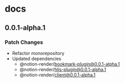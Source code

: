 # docs

## 0.0.1-alpha.1

### Patch Changes

- Refactor monorepository
- Updated dependencies
  - @notion-render/bookmark-plugin@0.0.1-alpha.1
  - @notion-render/hljs-plugin@0.0.1-alpha.1
  - @notion-render/client@0.0.1-alpha.1
